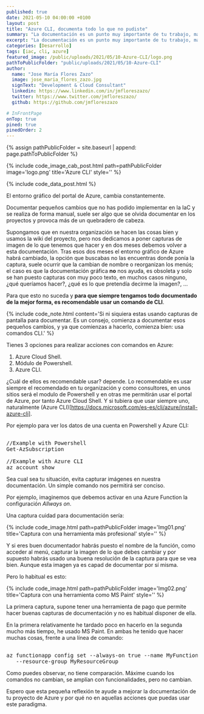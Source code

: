 ```yaml
---
published: true
date: 2021-05-10 04:00:00 +0100
layout: post
title: "Azure CLI, documenta todo lo que no pudiste"
summary: "La documentación es un punto muy importante de tu trabajo, máxime en un entorno como Azure. Os dejo un pequeño consejo para tu dia a dia."
excerpt: "La documentación es un punto muy importante de tu trabajo, máxime en un entorno como Azure. Usar Azure CLI es una forma optima para documentar, veamos por qué."
categories: [Desarrollo]
tags: [iac, cli, azure]
featured_image: /public/uploads/2021/05/10-Azure-CLI/logo.png
pathToPublicFolder: "public/uploads/2021/05/10-Azure-CLI"
author:
  name: "Jose María Flores Zazo"
  image: jose_maria_flores_zazo.jpg
  signText: "Development & Cloud Consultant"
  linkedin: https://www.linkedin.com/in/jmfloreszazo/
  twitter: https://www.twitter.com/jmfloreszazo/
  github: https://github.com/jmfloreszazo

# InFrontPage
onTop: true
pined: true
pinedOrder: 2
---
```

{% assign pathPublicFolder = site.baseurl | append: page.pathToPublicFolder %}

{% include code_image_cab_post.html path=pathPublicFolder
image='logo.png'
title='Azure CLI'
style=''
%}

{% include
code_data_post.html
%}


El entorno gráfico del portal de Azure, cambia constantemente.

Documentar pequeños cambios que no has podido implementar en la IaC y se realiza de forma manual, suele ser algo que se olvida documentar en los proyectos y provoca más de un quebradero de cabeza.

Supongamos que en nuestra organización se hacen las cosas bien y usamos la wiki del proyecto, pero nos dedicamos a poner capturas de imagen de lo que tenemos que hacer y en dos meses debemos volver a esta documentación. Tras esos dos meses el entorno gráfico de Azure habrá cambiado, la opción que buscabas no las encuentras donde ponía la captura, suele ocurrir que la cambian de nombre o reorganizan los menús; el caso es que la documentación gráfica **no** nos ayuda, es obsoleta y solo se han puesto capturas con muy poco texto, en muchos casos ninguno, ¿qué queríamos hacer?, ¿qué es lo que pretendía decirme la imagen?, ...

Para que esto no suceda y **para que siempre tengamos todo documentado de la mejor forma, es recomendable usar un comando de CLI**.

{% include code_note.html 
content='Si ni siquiera estas usando capturas de pantalla para documentar. Es un consejo, comienza a documentar esos pequeños cambios, y ya que comienzas a hacerlo, comienza bien: usa comandos CLI.'
%}

Tienes 3 opciones para realizar acciones con comandos en Azure:

1.	Azure Cloud Shell.
2.	Módulo de Powershell.
3.	Azure CLI.

¿Cuál de ellos es recomendable usar? depende. Lo recomendable es usar siempre el recomendado en tu organización y como consultores, en unos sitios será el modulo de Powershell y en otras me permitirán usar el portal de Azure, por tanto Azure Cloud Shell. Y si tubiera que usar siempre uno, naturalmente (Azure CLI)[https://docs.microsoft.com/es-es/cli/azure/install-azure-cli].

Por ejemplo para ver los datos de una cuenta en Powershell y Azure CLI:

<pre data-enlighter-language="Powerhsell">  
//Example with Powershell
Get-AzSubscription

//Example with Azure CLI
az account show
</pre>  

Sea cual sea tu situación, evita capturar imágenes en nuestra documentación. Un simple comando nos permitirá ser conciso.

Por ejemplo, imaginemos que debemos activar en una Azure Function la configuración _Allways on_.

Una captura cuidad para documentación sería:

{% include code_image.html path=pathPublicFolder
image='Img01.png'
title='Captura con una herramienta más profesional'
style=''
%}

Y si eres buen documentador habrás puesto el nombre de la función, como acceder al menú, capturar la imagen de lo que debes cambiar y por supuesto habrás usado una buena resolución de la captura para que se vea bien. Aunque esta imagen ya es capad de documentar por sí misma.

Pero lo habitual es esto:

{% include code_image.html path=pathPublicFolder
image='Img02.png'
title='Captura con una herramienta como MS Paint'
style=''
%}

La primera captura, supone tener una herramienta de pago que permite hacer buenas capturas de documentación y no es habitual disponer de ella.

En la primera relativamente he tardado poco en hacerlo en la segunda mucho más tiempo, he usado MS Paint. En ambas he tenido que hacer muchas cosas, frente a una línea de comando:

<pre data-enlighter-language="Powerhsell">  
az functionapp config set --always-on true --name MyFunctionApp 
   --resource-group MyResourceGroup
</pre>  

Como puedes observar, no tiene comparación. Máxime cuando los comandos no cambian, se amplían con funcionalidades, pero no cambian.

Espero que esta pequeña reflexión te ayude a mejorar la documentación de tu proyecto de Azure y por qué no en aquellas acciones que puedas usar este paradigma.
